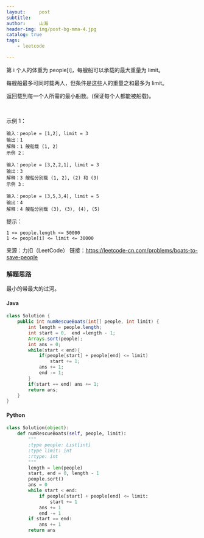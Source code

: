 ```yaml
---
layout:     post
subtitle:   
author:     山海
header-img: img/post-bg-mma-4.jpg
catalog: true
tags:
    - leetcode
    
---
```


第 i 个人的体重为 people[i]，每艘船可以承载的最大重量为 limit。

每艘船最多可同时载两人，但条件是这些人的重量之和最多为 limit。

返回载到每一个人所需的最小船数。(保证每个人都能被船载)。

 

示例 1：

    输入：people = [1,2], limit = 3
    输出：1
    解释：1 艘船载 (1, 2)
    示例 2：
    
    输入：people = [3,2,2,1], limit = 3
    输出：3
    解释：3 艘船分别载 (1, 2), (2) 和 (3)
    示例 3：
    
    输入：people = [3,5,3,4], limit = 5
    输出：4
    解释：4 艘船分别载 (3), (3), (4), (5)
提示：
    
    1 <= people.length <= 50000
    1 <= people[i] <= limit <= 30000

来源：力扣（LeetCode）
链接：https://leetcode-cn.com/problems/boats-to-save-people


### 解题思路
最小的带最大的过河。

#### Java
```java
class Solution {
    public int numRescueBoats(int[] people, int limit) {
        int length = people.length;
        int start = 0,  end =length - 1;
        Arrays.sort(people);
        int ans = 0;
        while(start < end){
            if(people[start] + people[end] <= limit)    
                start += 1;
            ans += 1;
            end -= 1;
        }
        if(start == end) ans += 1;
        return ans;
    }
}
```



#### Python
```python
class Solution(object):
    def numRescueBoats(self, people, limit):
        """
        :type people: List[int]
        :type limit: int
        :rtype: int
        """
        length = len(people)
        start, end = 0, length - 1
        people.sort()
        ans = 0
        while start < end:
            if people[start] + people[end] <= limit:
                start += 1
            ans += 1
            end -= 1
        if start == end:
            ans += 1
        return ans
```


